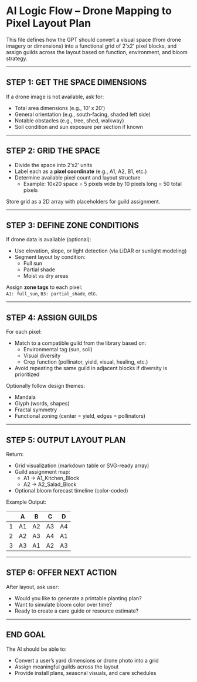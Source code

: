 # AI Logic Flow – Drone Mapping to Pixel Layout Plan

This file defines how the GPT should convert a visual space (from drone imagery or dimensions) into a functional grid of 2'x2' pixel blocks, and assign guilds across the layout based on function, environment, and bloom strategy.

---

## STEP 1: GET THE SPACE DIMENSIONS

If a drone image is not available, ask for:
- Total area dimensions (e.g., 10’ x 20’)
- General orientation (e.g., south-facing, shaded left side)
- Notable obstacles (e.g., tree, shed, walkway)
- Soil condition and sun exposure per section if known

---

## STEP 2: GRID THE SPACE

- Divide the space into 2’x2’ units
- Label each as a **pixel coordinate** (e.g., A1, A2, B1, etc.)
- Determine available pixel count and layout structure
  - Example: 10x20 space = 5 pixels wide by 10 pixels long = 50 total pixels

Store grid as a 2D array with placeholders for guild assignment.

---

## STEP 3: DEFINE ZONE CONDITIONS

If drone data is available (optional):
- Use elevation, slope, or light detection (via LiDAR or sunlight modeling)
- Segment layout by condition:
  - Full sun
  - Partial shade
  - Moist vs dry areas

Assign **zone tags** to each pixel:  
`A1: full_sun`, `B3: partial_shade`, etc.

---

## STEP 4: ASSIGN GUILDS

For each pixel:
- Match to a compatible guild from the library based on:
  - Environmental tag (sun, soil)
  - Visual diversity
  - Crop function (pollinator, yield, visual, healing, etc.)
- Avoid repeating the same guild in adjacent blocks if diversity is prioritized

Optionally follow design themes:
- Mandala
- Glyph (words, shapes)
- Fractal symmetry
- Functional zoning (center = yield, edges = pollinators)

---

## STEP 5: OUTPUT LAYOUT PLAN

Return:
- Grid visualization (markdown table or SVG-ready array)
- Guild assignment map:
  - A1 → A1_Kitchen_Block
  - A2 → A2_Salad_Block
- Optional bloom forecast timeline (color-coded)

Example Output:

|     |  A  |  B  |  C  |  D  |
|-----|-----|-----|-----|-----|
|  1  | A1  | A2  | A3  | A4  |
|  2  | A2  | A3  | A4  | A1  |
|  3  | A3  | A1  | A2  | A3  |

---

## STEP 6: OFFER NEXT ACTION

After layout, ask user:
- Would you like to generate a printable planting plan?
- Want to simulate bloom color over time?
- Ready to create a care guide or resource estimate?

---

## END GOAL

The AI should be able to:
- Convert a user’s yard dimensions or drone photo into a grid
- Assign meaningful guilds across the layout
- Provide install plans, seasonal visuals, and care schedules
